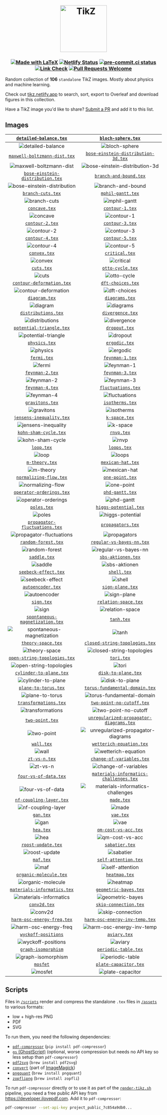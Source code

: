 <h1 align="center">
  <a href="https://tikz.netlify.app">
    <img src="site/static/favicon.svg" alt="TikZ" height=150>
  </a>
</h1>

<h3 align="center">

[![Made with LaTeX](https://img.shields.io/badge/Made%20with-LaTeX-1f425f.svg)](https://latex-project.org)
[![Netlify Status](https://api.netlify.com/api/v1/badges/a0303431-0e3a-44f8-af97-1071ec922f53/deploy-status)](https://app.netlify.com/sites/tikz/deploys)
[![pre-commit.ci status](https://results.pre-commit.ci/badge/github/janosh/tikz/main.svg)](https://results.pre-commit.ci/latest/github/janosh/tikz/main)
[![Link Check](https://github.com/janosh/tikz/actions/workflows/link-check.yml/badge.svg)](https://github.com/janosh/tikz/actions/workflows/link-check.yml)
[![Pull Requests Welcome](https://img.shields.io/badge/PRs-welcome-brightgreen.svg)](https://github.com/janosh/tikz/pulls)

</h3>

Random collection of **106** `standalone` TikZ images. Mostly about physics and machine learning.

Check out [tikz.netlify.app](https://tikz.netlify.app) to search, sort, export to Overleaf and download figures in this collection.

Have a TikZ image you'd like to share? [Submit a PR](https://github.com/janosh/tikz/pulls) and add it to this list.

## Images

|               [`detailed-balance.tex`](https://tikz.netlify.app/detailed-balance)               |                             [`bloch-sphere.tex`](https://tikz.netlify.app/bloch-sphere)                              |
| :---------------------------------------------------------------------------------------------: | :------------------------------------------------------------------------------------------------------------------: |
|                ![detailed-balance](assets/detailed-balance/detailed-balance.png)                |                                ![bloch-sphere](assets/bloch-sphere/bloch-sphere.png)                                 |
|         [`maxwell-boltzmann-dist.tex`](https://tikz.netlify.app/maxwell-boltzmann-dist)         |            [`bose-einstein-distribution-3d.tex`](https://tikz.netlify.app/bose-einstein-distribution-3d)             |
|       ![maxwell-boltzmann-dist](assets/maxwell-boltzmann-dist/maxwell-boltzmann-dist.png)       |       ![bose-einstein-distribution-3d](assets/bose-einstein-distribution-3d/bose-einstein-distribution-3d.png)       |
|     [`bose-einstein-distribution.tex`](https://tikz.netlify.app/bose-einstein-distribution)     |                         [`branch-and-bound.tex`](https://tikz.netlify.app/branch-and-bound)                          |
| ![bose-einstein-distribution](assets/bose-einstein-distribution/bose-einstein-distribution.png) |                          ![branch-and-bound](assets/branch-and-bound/branch-and-bound.png)                           |
|                    [`branch-cuts.tex`](https://tikz.netlify.app/branch-cuts)                    |                              [`mphil-gantt.tex`](https://tikz.netlify.app/mphil-gantt)                               |
|                       ![branch-cuts](assets/branch-cuts/branch-cuts.png)                        |                                  ![mphil-gantt](assets/mphil-gantt/mphil-gantt.png)                                  |
|                        [`concave.tex`](https://tikz.netlify.app/concave)                        |                                [`contour-1.tex`](https://tikz.netlify.app/contour-1)                                 |
|                             ![concave](assets/concave/concave.png)                              |                                     ![contour-1](assets/contour-1/contour-1.png)                                     |
|                      [`contour-2.tex`](https://tikz.netlify.app/contour-2)                      |                                [`contour-3.tex`](https://tikz.netlify.app/contour-3)                                 |
|                          ![contour-2](assets/contour-2/contour-2.png)                           |                                     ![contour-3](assets/contour-3/contour-3.png)                                     |
|                      [`contour-4.tex`](https://tikz.netlify.app/contour-4)                      |                                [`contour-5.tex`](https://tikz.netlify.app/contour-5)                                 |
|                          ![contour-4](assets/contour-4/contour-4.png)                           |                                     ![contour-5](assets/contour-5/contour-5.png)                                     |
|                         [`convex.tex`](https://tikz.netlify.app/convex)                         |                                 [`critical.tex`](https://tikz.netlify.app/critical)                                  |
|                               ![convex](assets/convex/convex.png)                               |                                      ![critical](assets/critical/critical.png)                                       |
|                           [`cuts.tex`](https://tikz.netlify.app/cuts)                           |                               [`otto-cycle.tex`](https://tikz.netlify.app/otto-cycle)                                |
|                                  ![cuts](assets/cuts/cuts.png)                                  |                                   ![otto-cycle](assets/otto-cycle/otto-cycle.png)                                    |
|            [`contour-deformation.tex`](https://tikz.netlify.app/contour-deformation)            |                              [`dft-choices.tex`](https://tikz.netlify.app/dft-choices)                               |
|           ![contour-deformation](assets/contour-deformation/contour-deformation.png)            |                                  ![dft-choices](assets/dft-choices/dft-choices.png)                                  |
|                        [`diagram.tex`](https://tikz.netlify.app/diagram)                        |                                 [`diagrams.tex`](https://tikz.netlify.app/diagrams)                                  |
|                             ![diagram](assets/diagram/diagram.png)                              |                                      ![diagrams](assets/diagrams/diagrams.png)                                       |
|                  [`distributions.tex`](https://tikz.netlify.app/distributions)                  |                               [`divergence.tex`](https://tikz.netlify.app/divergence)                                |
|                    ![distributions](assets/distributions/distributions.png)                     |                                   ![divergence](assets/divergence/divergence.png)                                    |
|             [`potential-triangle.tex`](https://tikz.netlify.app/potential-triangle)             |                                  [`dropout.tex`](https://tikz.netlify.app/dropout)                                   |
|             ![potential-triangle](assets/potential-triangle/potential-triangle.png)             |                                        ![dropout](assets/dropout/dropout.png)                                        |
|                        [`physics.tex`](https://tikz.netlify.app/physics)                        |                                  [`ergodic.tex`](https://tikz.netlify.app/ergodic)                                   |
|                             ![physics](assets/physics/physics.png)                              |                                        ![ergodic](assets/ergodic/ergodic.png)                                        |
|                          [`fermi.tex`](https://tikz.netlify.app/fermi)                          |                                [`feynman-1.tex`](https://tikz.netlify.app/feynman-1)                                 |
|                                ![fermi](assets/fermi/fermi.png)                                 |                                     ![feynman-1](assets/feynman-1/feynman-1.png)                                     |
|                      [`feynman-2.tex`](https://tikz.netlify.app/feynman-2)                      |                                [`feynman-3.tex`](https://tikz.netlify.app/feynman-3)                                 |
|                          ![feynman-2](assets/feynman-2/feynman-2.png)                           |                                     ![feynman-3](assets/feynman-3/feynman-3.png)                                     |
|                      [`feynman-4.tex`](https://tikz.netlify.app/feynman-4)                      |                             [`fluctuations.tex`](https://tikz.netlify.app/fluctuations)                              |
|                          ![feynman-4](assets/feynman-4/feynman-4.png)                           |                                ![fluctuations](assets/fluctuations/fluctuations.png)                                 |
|                      [`gravitons.tex`](https://tikz.netlify.app/gravitons)                      |                                [`isotherms.tex`](https://tikz.netlify.app/isotherms)                                 |
|                          ![gravitons](assets/gravitons/gravitons.png)                           |                                     ![isotherms](assets/isotherms/isotherms.png)                                     |
|             [`jensens-inequality.tex`](https://tikz.netlify.app/jensens-inequality)             |                                  [`k-space.tex`](https://tikz.netlify.app/k-space)                                   |
|             ![jensens-inequality](assets/jensens-inequality/jensens-inequality.png)             |                                        ![k-space](assets/k-space/k-space.png)                                        |
|                [`kohn-sham-cycle.tex`](https://tikz.netlify.app/kohn-sham-cycle)                |                                     [`rnvp.tex`](https://tikz.netlify.app/rnvp)                                      |
|                 ![kohn-sham-cycle](assets/kohn-sham-cycle/kohn-sham-cycle.png)                  |                                            ![rnvp](assets/rnvp/rnvp.png)                                             |
|                           [`loop.tex`](https://tikz.netlify.app/loop)                           |                                    [`loops.tex`](https://tikz.netlify.app/loops)                                     |
|                                  ![loop](assets/loop/loop.png)                                  |                                           ![loops](assets/loops/loops.png)                                           |
|                       [`m-theory.tex`](https://tikz.netlify.app/m-theory)                       |                              [`mexican-hat.tex`](https://tikz.netlify.app/mexican-hat)                               |
|                            ![m-theory](assets/m-theory/m-theory.png)                            |                                  ![mexican-hat](assets/mexican-hat/mexican-hat.png)                                  |
|               [`normalizing-flow.tex`](https://tikz.netlify.app/normalizing-flow)               |                                [`one-point.tex`](https://tikz.netlify.app/one-point)                                 |
|                ![normalizing-flow](assets/normalizing-flow/normalizing-flow.png)                |                                     ![one-point](assets/one-point/one-point.png)                                     |
|             [`operator-orderings.tex`](https://tikz.netlify.app/operator-orderings)             |                                [`phd-gantt.tex`](https://tikz.netlify.app/phd-gantt)                                 |
|             ![operator-orderings](assets/operator-orderings/operator-orderings.png)             |                                     ![phd-gantt](assets/phd-gantt/phd-gantt.png)                                     |
|                          [`poles.tex`](https://tikz.netlify.app/poles)                          |                          [`higgs-potential.tex`](https://tikz.netlify.app/higgs-potential)                           |
|                                ![poles](assets/poles/poles.png)                                 |                            ![higgs-potential](assets/higgs-potential/higgs-potential.png)                            |
|        [`propagator-fluctuations.tex`](https://tikz.netlify.app/propagator-fluctuations)        |                              [`propagators.tex`](https://tikz.netlify.app/propagators)                               |
|     ![propagator-fluctuations](assets/propagator-fluctuations/propagator-fluctuations.png)      |                                  ![propagators](assets/propagators/propagators.png)                                  |
|                  [`random-forest.tex`](https://tikz.netlify.app/random-forest)                  |                      [`regular-vs-bayes-nn.tex`](https://tikz.netlify.app/regular-vs-bayes-nn)                       |
|                    ![random-forest](assets/random-forest/random-forest.png)                     |                      ![regular-vs-bayes-nn](assets/regular-vs-bayes-nn/regular-vs-bayes-nn.png)                      |
|                         [`saddle.tex`](https://tikz.netlify.app/saddle)                         |                             [`sbs-aktionen.tex`](https://tikz.netlify.app/sbs-aktionen)                              |
|                               ![saddle](assets/saddle/saddle.png)                               |                                ![sbs-aktionen](assets/sbs-aktionen/sbs-aktionen.png)                                 |
|                 [`seebeck-effect.tex`](https://tikz.netlify.app/seebeck-effect)                 |                                    [`shell.tex`](https://tikz.netlify.app/shell)                                     |
|                   ![seebeck-effect](assets/seebeck-effect/seebeck-effect.png)                   |                                           ![shell](assets/shell/shell.png)                                           |
|                    [`autoencoder.tex`](https://tikz.netlify.app/autoencoder)                    |                               [`sign-plane.tex`](https://tikz.netlify.app/sign-plane)                                |
|                       ![autoencoder](assets/autoencoder/autoencoder.png)                        |                                   ![sign-plane](assets/sign-plane/sign-plane.png)                                    |
|                           [`sign.tex`](https://tikz.netlify.app/sign)                           |                           [`relation-space.tex`](https://tikz.netlify.app/relation-space)                            |
|                                  ![sign](assets/sign/sign.png)                                  |                             ![relation-space](assets/relation-space/relation-space.png)                              |
|      [`spontaneous-magnetization.tex`](https://tikz.netlify.app/spontaneous-magnetization)      |                                     [`tanh.tex`](https://tikz.netlify.app/tanh)                                      |
|  ![spontaneous-magnetization](assets/spontaneous-magnetization/spontaneous-magnetization.png)   |                                            ![tanh](assets/tanh/tanh.png)                                             |
|                   [`theory-space.tex`](https://tikz.netlify.app/theory-space)                   |                 [`closed-string-topologies.tex`](https://tikz.netlify.app/closed-string-topologies)                  |
|                      ![theory-space](assets/theory-space/theory-space.png)                      |              ![closed-string-topologies](assets/closed-string-topologies/closed-string-topologies.png)               |
|         [`open-string-topologies.tex`](https://tikz.netlify.app/open-string-topologies)         |                                     [`tori.tex`](https://tikz.netlify.app/tori)                                      |
|       ![open-string-topologies](assets/open-string-topologies/open-string-topologies.png)       |                                            ![tori](assets/tori/tori.png)                                             |
|              [`cylinder-to-plane.tex`](https://tikz.netlify.app/cylinder-to-plane)              |                            [`disk-to-plane.tex`](https://tikz.netlify.app/disk-to-plane)                             |
|              ![cylinder-to-plane](assets/cylinder-to-plane/cylinder-to-plane.png)               |                               ![disk-to-plane](assets/disk-to-plane/disk-to-plane.png)                               |
|                 [`plane-to-torus.tex`](https://tikz.netlify.app/plane-to-torus)                 |                 [`torus-fundamental-domain.tex`](https://tikz.netlify.app/torus-fundamental-domain)                  |
|                   ![plane-to-torus](assets/plane-to-torus/plane-to-torus.png)                   |              ![torus-fundamental-domain](assets/torus-fundamental-domain/torus-fundamental-domain.png)               |
|                [`transformations.tex`](https://tikz.netlify.app/transformations)                |                      [`two-point-no-cutoff.tex`](https://tikz.netlify.app/two-point-no-cutoff)                       |
|                 ![transformations](assets/transformations/transformations.png)                  |                      ![two-point-no-cutoff](assets/two-point-no-cutoff/two-point-no-cutoff.png)                      |
|                      [`two-point.tex`](https://tikz.netlify.app/two-point)                      |        [`unregularized-propagator-diagrams.tex`](https://tikz.netlify.app/unregularized-propagator-diagrams)         |
|                          ![two-point](assets/two-point/two-point.png)                           | ![unregularized-propagator-diagrams](assets/unregularized-propagator-diagrams/unregularized-propagator-diagrams.png) |
|                           [`wall.tex`](https://tikz.netlify.app/wall)                           |                       [`wetterich-equation.tex`](https://tikz.netlify.app/wetterich-equation)                        |
|                                  ![wall](assets/wall/wall.png)                                  |                       ![wetterich-equation](assets/wetterich-equation/wetterich-equation.png)                        |
|                        [`zt-vs-n.tex`](https://tikz.netlify.app/zt-vs-n)                        |                      [`change-of-variables.tex`](https://tikz.netlify.app/change-of-variables)                       |
|                             ![zt-vs-n](assets/zt-vs-n/zt-vs-n.png)                              |                      ![change-of-variables](assets/change-of-variables/change-of-variables.png)                      |
|                [`four-vs-of-data.tex`](https://tikz.netlify.app/four-vs-of-data)                |         [`materials-informatics-challenges.tex`](https://tikz.netlify.app/materials-informatics-challenges)          |
|                 ![four-vs-of-data](assets/four-vs-of-data/four-vs-of-data.png)                  |  ![materials-informatics-challenges](assets/materials-informatics-challenges/materials-informatics-challenges.png)   |
|              [`nf-coupling-layer.tex`](https://tikz.netlify.app/nf-coupling-layer)              |                                     [`made.tex`](https://tikz.netlify.app/made)                                      |
|              ![nf-coupling-layer](assets/nf-coupling-layer/nf-coupling-layer.png)               |                                            ![made](assets/made/made.png)                                             |
|                            [`gan.tex`](https://tikz.netlify.app/gan)                            |                                      [`vae.tex`](https://tikz.netlify.app/vae)                                       |
|                                   ![gan](assets/gan/gan.png)                                    |                                              ![vae](assets/vae/vae.png)                                              |
|                            [`hea.tex`](https://tikz.netlify.app/hea)                            |                           [`qm-cost-vs-acc.tex`](https://tikz.netlify.app/qm-cost-vs-acc)                            |
|                                   ![hea](assets/hea/hea.png)                                    |                             ![qm-cost-vs-acc](assets/qm-cost-vs-acc/qm-cost-vs-acc.png)                              |
|                   [`roost-update.tex`](https://tikz.netlify.app/roost-update)                   |                                 [`sabatier.tex`](https://tikz.netlify.app/sabatier)                                  |
|                      ![roost-update](assets/roost-update/roost-update.png)                      |                                      ![sabatier](assets/sabatier/sabatier.png)                                       |
|                            [`maf.tex`](https://tikz.netlify.app/maf)                            |                           [`self-attention.tex`](https://tikz.netlify.app/self-attention)                            |
|                                   ![maf](assets/maf/maf.png)                                    |                             ![self-attention](assets/self-attention/self-attention.png)                              |
|               [`organic-molecule.tex`](https://tikz.netlify.app/organic-molecule)               |                                  [`heatmap.tex`](https://tikz.netlify.app/heatmap)                                   |
|                ![organic-molecule](assets/organic-molecule/organic-molecule.png)                |                                        ![heatmap](assets/heatmap/heatmap.png)                                        |
|          [`materials-informatics.tex`](https://tikz.netlify.app/materials-informatics)          |                          [`geometric-bayes.tex`](https://tikz.netlify.app/geometric-bayes)                           |
|        ![materials-informatics](assets/materials-informatics/materials-informatics.png)         |                            ![geometric-bayes](assets/geometric-bayes/geometric-bayes.png)                            |
|                         [`conv2d.tex`](https://tikz.netlify.app/conv2d)                         |                          [`skip-connection.tex`](https://tikz.netlify.app/skip-connection)                           |
|                               ![conv2d](assets/conv2d/conv2d.png)                               |                            ![skip-connection](assets/skip-connection/skip-connection.png)                            |
|           [`harm-osc-energy-freq.tex`](https://tikz.netlify.app/harm-osc-energy-freq)           |                 [`harm-osc-energy-inv-temp.tex`](https://tikz.netlify.app/harm-osc-energy-inv-temp)                  |
|          ![harm-osc-energy-freq](assets/harm-osc-energy-freq/harm-osc-energy-freq.png)          |              ![harm-osc-energy-inv-temp](assets/harm-osc-energy-inv-temp/harm-osc-energy-inv-temp.png)               |
|                [`wyckoff-positions`](https://tikz.netlify.app/wyckoff-positions)                |                                   [`aviary.tex`](https://tikz.netlify.app/aviary)                                    |
|              ![wyckoff-positions](assets/wyckoff-positions/wyckoff-positions.png)               |                                         ![aviary](assets/aviary/aviary.png)                                          |
|                [`graph-isomorphism`](https://tikz.netlify.app/graph-isomorphism)                |                           [`periodic-table.tex`](https://tikz.netlify.app/periodic-table)                            |
|              ![graph-isomorphism](assets/graph-isomorphism/graph-isomorphism.png)               |                             ![periodic-table](assets/periodic-table/periodic-table.png)                              |
|                           [`mosfet`](https://tikz.netlify.app/mosfet)                           |                          [`plate-capacitor.tex`](https://tikz.netlify.app/plate-capacitor)                           |
|                               ![mosfet](assets/mosfet/mosfet.png)                               |                            ![plate-capacitor](assets/plate-capacitor/plate-capacitor.png)                            |

## Scripts

Files in [`/scripts`](scripts) render and compress the standalone `.tex` files in [`/assets`](assets) to various formats:

- low + high-res PNG
- PDF
- SVG

To run them, you need the following dependencies:

- [`pdf-compressor`](https://github.com/janosh/pdf-compressor) (`pip install pdf-compressor`)
- [`gs` (GhostScript)](https://ghostscript.com) (optional, worse compression but needs no API key so less setup than `pdf-compressor`)
- [`pdf2svg`](https://github.com/dawbarton/pdf2svg) (`brew install pdf2svg`)
- [`convert`](https://linux.die.net/man/1/convert) (part of [ImageMagick](https://imagemagick.org/script))
- [`pngquant`](https://github.com/kornelski/pngquant) (`brew install pngquant`)
- [`zopflipng`](https://github.com/google/zopfli) (`brew install zopfli`)

To run `pdf-compressor` directly or to use it as part of the [`render-tikz.sh`](scripts/render-tikz.sh) pipeline, you need a free public API key from <https://developer.ilovepdf.com>. Add it to `pdf-compressor`:

```sh
pdf-compressor --set-api-key project_public_7c854a9db0...
```
